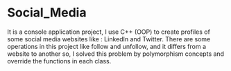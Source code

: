 # Social_Media
It is a console application project, I use C++ (OOP) to create profiles of some social media websites like : LinkedIn and Twitter. There are some operations in this project like follow and unfollow, and it differs from a website to another so, I solved this problem by polymorphism concepts and override the functions in each class.
